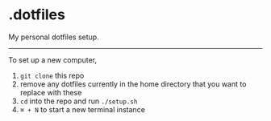 # .dotfiles
My personal dotfiles setup.

---

To set up a new computer,

1. `git clone` this repo
2. remove any dotfiles currently in the home directory that you want to replace with these
3. `cd` into the repo and run `./setup.sh`
4. `⌘ + N` to start a new terminal instance